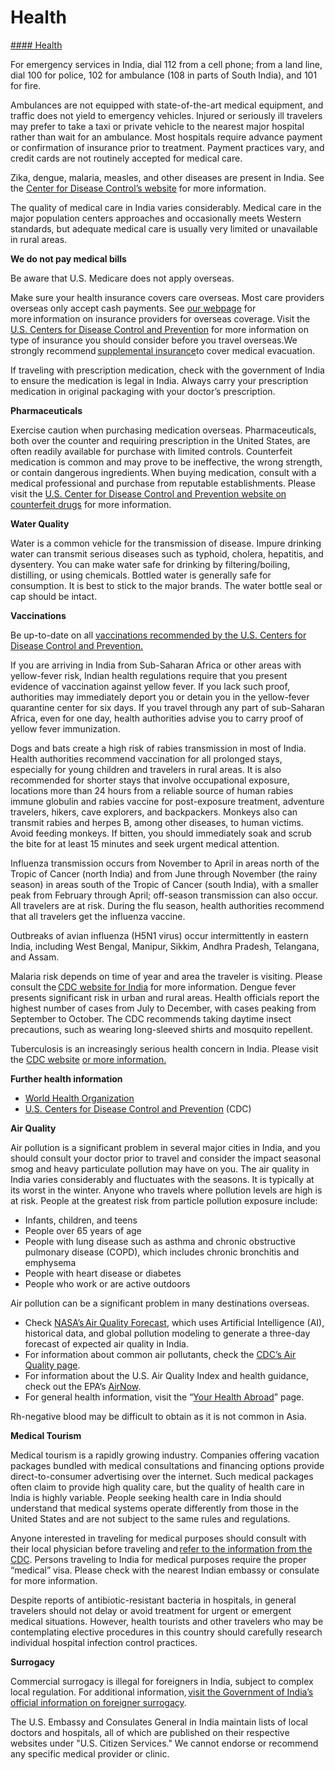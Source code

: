 # Health

[#### Health](javascript:void(0); "Health")

For emergency services in India, dial 112 from a cell phone; from a land line, dial 100 for police, 102 for ambulance (108 in parts of South India), and 101 for fire.

Ambulances are not equipped with state-of-the-art medical equipment, and traffic does not yield to emergency vehicles. Injured or seriously ill travelers may prefer to take a taxi or private vehicle to the nearest major hospital rather than wait for an ambulance. Most hospitals require advance payment or confirmation of insurance prior to treatment. Payment practices vary, and credit cards are not routinely accepted for medical care.

Zika, dengue, malaria, measles, and other diseases are present in India. See the [Center for Disease Control’s website](https://wwwnc.cdc.gov/travel/destinations/traveler/none/india?s_cid=ncezid-dgmq-travel-single-001) for more information.

The quality of medical care in India varies considerably. Medical care in the major population centers approaches and occasionally meets Western standards, but adequate medical care is usually very limited or unavailable in rural areas.

**We do not pay medical bills**

Be aware that U.S. Medicare does not apply overseas.

Make sure your health insurance covers care overseas. Most care providers overseas only accept cash payments. See [our webpage](https://travel.state.gov/content/travel/en/international-travel/before-you-go/your-health-abroad/Insurance_Coverage_Overseas.html?cq_ck=1708701048867) for more information on insurance providers for overseas coverage. Visit the [U.S. Centers for Disease Control and Prevention](https://wwwnc.cdc.gov/travel/page/insurance) for more information on type of insurance you should consider before you travel overseas.We strongly recommend [supplemental insurance](https://travel.state.gov/content/travel/en/international-travel/before-you-go/your-health-abroad/Insurance_Coverage_Overseas.html?cq_ck=1708701048867)to cover medical evacuation.

If traveling with prescription medication, check with the government of India to ensure the medication is legal in India. Always carry your prescription medication in original packaging with your doctor’s prescription.

**Pharmaceuticals**

Exercise caution when purchasing medication overseas. Pharmaceuticals, both over the counter and requiring prescription in the United States, are often readily available for purchase with limited controls. Counterfeit medication is common and may prove to be ineffective, the wrong strength, or contain dangerous ingredients. When buying medication, consult with a medical professional and purchase from reputable establishments. Please visit the [U.S. Center for Disease Control and Prevention website on counterfeit drugs](https://wwwnc.cdc.gov/travel/page/counterfeit-medicine) for more information.

**Water Quality**

Water is a common vehicle for the transmission of disease. Impure drinking water can transmit serious diseases such as typhoid, cholera, hepatitis, and dysentery. You can make water safe for drinking by filtering/boiling, distilling, or using chemicals. Bottled water is generally safe for consumption. It is best to stick to the major brands. The water bottle seal or cap should be intact.

**Vaccinations**

Be up-to-date on all [vaccinations recommended by the U.S. Centers for Disease Control and Prevention.](https://wwwnc.cdc.gov/travel/destinations/traveler/none/india?s_cid=ncezid-dgmq-travel-single-001)

If you are arriving in India from Sub-Saharan Africa or other areas with yellow-fever risk, Indian health regulations require that you present evidence of vaccination against yellow fever. If you lack such proof, authorities may immediately deport you or detain you in the yellow-fever quarantine center for six days. If you travel through any part of sub-Saharan Africa, even for one day, health authorities advise you to carry proof of yellow fever immunization.

Dogs and bats create a high risk of rabies transmission in most of India. Health authorities recommend vaccination for all prolonged stays, especially for young children and travelers in rural areas. It is also recommended for shorter stays that involve occupational exposure, locations more than 24 hours from a reliable source of human rabies immune globulin and rabies vaccine for post-exposure treatment, adventure travelers, hikers, cave explorers, and backpackers. Monkeys also can transmit rabies and herpes B, among other diseases, to human victims. Avoid feeding monkeys. If bitten, you should immediately soak and scrub the bite for at least 15 minutes and seek urgent medical attention.

Influenza transmission occurs from November to April in areas north of the Tropic of Cancer (north India) and from June through November (the rainy season) in areas south of the Tropic of Cancer (south India), with a smaller peak from February through April; off-season transmission can also occur. All travelers are at risk. During the flu season, health authorities recommend that all travelers get the influenza vaccine.

Outbreaks of avian influenza (H5N1 virus) occur intermittently in eastern India, including West Bengal, Manipur, Sikkim, Andhra Pradesh, Telangana, and Assam.

Malaria risk depends on time of year and area the traveler is visiting. Please consult the [CDC website for India](https://wwwnc.cdc.gov/travel/yellowbook/2024/preparing/yellow-fever-vaccine-malaria-prevention-by-country/india#seldyfm1118) for more information. Dengue fever presents significant risk in urban and rural areas. Health officials report the highest number of cases from July to December, with cases peaking from September to October. The CDC recommends taking daytime insect precautions, such as wearing long-sleeved shirts and mosquito repellent.

Tuberculosis is an increasingly serious health concern in India. Please visit the [CDC website](https://www.cdc.gov/tb/publications/factsheets/general/tbtravelinfo.htm) [or more information.](https://www.cdc.gov/tb/publications/factsheets/general/tbtravelinfo.htm)

**Further health information**

* [World Health Organization](https://www.who.int/)
* [U.S. Centers for Disease Control and Prevention](http://wwwnc.cdc.gov/travel/) (CDC)

**Air Quality**

Air pollution is a significant problem in several major cities in India, and you should consult your doctor prior to travel and consider the impact seasonal smog and heavy particulate pollution may have on you. The air quality in India varies considerably and fluctuates with the seasons. It is typically at its worst in the winter. Anyone who travels where pollution levels are high is at risk. People at the greatest risk from particle pollution exposure include:

* Infants, children, and teens
* People over 65 years of age
* People with lung disease such as asthma and chronic obstructive pulmonary disease (COPD), which includes chronic bronchitis and emphysema
* People with heart disease or diabetes
* People who work or are active outdoors

Air pollution can be a significant problem in many destinations overseas.

* Check [NASA’s Air Quality Forecast](https://aeronet.gsfc.nasa.gov/new_web/aqforecast), which uses Artificial Intelligence (AI), historical data, and global pollution modeling to generate a three-day forecast of expected air quality in India.
* For information about common air pollutants, check the [CDC’s Air Quality page](https://www.cdc.gov/air-quality/pollutants/).
* For information about the U.S. Air Quality Index and health guidance, check out the EPA’s [AirNow](https://www.airnow.gov/aqi/aqi-basics/).
* For general health information, visit the “[Your Health Abroad](https://travel.state.gov/content/travel/en/international-travel/before-you-go/your-health-abroad.html)” page.

Rh-negative blood may be difficult to obtain as it is not common in Asia.

**Medical Tourism**

Medical tourism is a rapidly growing industry. Companies offering vacation packages bundled with medical consultations and financing options provide direct-to-consumer advertising over the internet. Such medical packages often claim to provide high quality care, but the quality of health care in India is highly variable. People seeking health care in India should understand that medical systems operate differently from those in the United States and are not subject to the same rules and regulations.

Anyone interested in traveling for medical purposes should consult with their local physician before traveling and [refer to the information from the CDC](https://wwwnc.cdc.gov/travel/page/medical-tourism). Persons traveling to India for medical purposes require the proper “medical” visa. Please check with the nearest Indian embassy or consulate for more information.

Despite reports of antibiotic-resistant bacteria in hospitals, in general travelers should not delay or avoid treatment for urgent or emergent medical situations. However, health tourists and other travelers who may be contemplating elective procedures in this country should carefully research individual hospital infection control practices.

**Surrogacy**

Commercial surrogacy is illegal for foreigners in India, subject to complex local regulation. For additional information, [visit the Government of India’s official information on foreigner surrogacy](http://www.mea.gov.in/surrogacy-matters.htm).

The U.S. Embassy and Consulates General in India maintain lists of local doctors and hospitals, all of which are published on their respective websites under "U.S. Citizen Services." We cannot endorse or recommend any specific medical provider or clinic.